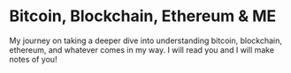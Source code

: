 # Bitcoin, Blockchain, Ethereum & ME
My journey on taking a deeper dive into understanding bitcoin, blockchain, ethereum, and whatever comes in my way. I will read you and I will make notes of you!
